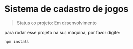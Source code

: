 <h1>Sistema de cadastro de jogos</h1>

> Status do projeto: Em desenvolvimento

para rodar esse projeto na sua máquina, por favor digite:

```
npm install
```
